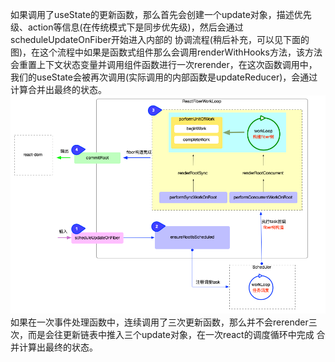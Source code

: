 如果调用了useState的更新函数，那么首先会创建一个update对象，描述优先级、action等信息(在传统模式下是同步优先级)，然后会通过scheduleUpdateOnFiber开始进入内部的 协调流程(稍后补充，可以见下面的图)，在这个流程中如果是函数式组件那么会调用renderWithHooks方法，该方法会重置上下文状态变量并调用组件函数进行一次rerender，在这次函数调用中，我们的useState会被再次调用(实际调用的内部函数是updateReducer)，会通过计算合并出最终的状态。
![协调流程](../react/Reconciler/fiber/image-2.png)
如果在一次事件处理函数中，连续调用了三次更新函数，那么并不会rerender三次，而是会往更新链表中推入三个update对象，在一次react的调度循环中完成 合并计算出最终的状态。